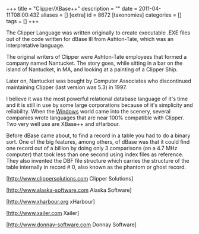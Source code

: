 +++
title = "Clipper/XBase++"
description = ""
date = 2011-04-11T08:00:43Z
aliases = []
[extra]
id = 8672
[taxonomies]
categories = []
tags = []
+++

The Clipper Language was written originally to create executable .EXE files out of the code written for dBase III from Ashton-Tate, which was an interpretative language.

The original writers of Clipper were Ashton-Tate employees that formed a company named Nantucket. The story goes, while sitting in a bar on the island of Nantucket, in MA, and looking at a painting of a Clipper Ship.

Later on, Nantucket was bought by Computer Associates who discontinued maintaining Clipper (last version was 5.3) in 1997.

I believe it was the most powerful relational database language of it's time and it is still in use by some large corporations because of it's simplicity and reliability. When the [Windows](https://rosettacode.org/wiki/Windows) world came into the scenery, several companies wrote languages that are near 100% compatible with Clipper. Two very well use are XBase++ and xHarbour.

Before dBase came about, to find a record in a table you had to do a binary sort. One of the big features, among others, of dBase was that it could find one record out of a billion by doing only 3 comparisons (on a 4.7 MHz computer) that took less than one second using index files as reference. They also invented the DBF file structure which carries the structure of the table internally in record # 0, also known as the phantom or ghost record.

[http://www.clippersolutions.com Clipper Solutions]

[http://www.alaska-software.com Alaska Software]

[http://www.xharbour.org xHarbour]

[http://www.xailer.com Xailer]

[http://www.donnay-software.com Donnay Software]
